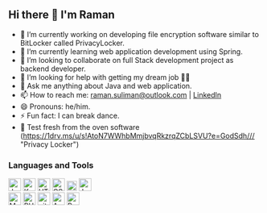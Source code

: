 ## Hi there 👋 I'm Raman


- 🔭 I’m currently working on developing file encryption software similar to BitLocker called PrivacyLocker.
- 🌱 I’m currently learning web application development using Spring.
- 👯 I’m looking to collaborate on full Stack development project as backend developer.
- 🤔 I’m looking for help with getting my dream job 👨‍💻
- 💬 Ask me anything about Java and web application.
- 📫 How to reach me: raman.suliman@outlook.com | [LinkedIn](https://github.com/RamanSuliman/// "Raman on LinkedIn")
- 😄 Pronouns: he/him.
- ⚡ Fun fact: I can break dance.
- 💎 Test fresh from the oven software (https://1drv.ms/u/s!AtoN7WWhbMmjbvqRkzrqZCbLSVU?e=GodSdh/// "Privacy Locker")

### Languages and Tools

<p>
      <img src="https://img.shields.io/badge/JavaScript-0C1116?logo=javascript&logoColor=F7DF1E" alt="JavaScript logo" title="JavaScript" height="25" />
      <img src="https://img.shields.io/badge/Kotlin-0C1116?logo=kotlin&logoColor=7F52FF" alt="Kotlin" title="Kotlin" height="25" />
      <img src="https://img.shields.io/badge/HTML5-0C1116?logo=html5&logoColor=E34F26" alt="HTML5 logo" title="HTML5" height="25" />
      <img src="https://img.shields.io/badge/CSS3-0C1116?logo=css3&logoColor=1572B6" alt="CSS3 logo" title="CSS3" height="25" />
      <img class="image" src="https://www.vectorlogo.zone/logos/java/java-icon.svg" height="20">
      <img src="https://img.shields.io/badge/Java-0C1116?logo=https://www.vectorlogo.zone/logos/java/java-icon.svg&logoColor=47A248" alt="Java logo" title="Java" height="25" />
      <br>
      <img src="https://img.shields.io/badge/MySQL-0C1116?logo=mysql&logoColor=00758F" alt="MySQL logo" title="MySQL" height="25" />
      <img src="https://img.shields.io/badge/PHP-0C1116?logo=PHP&logoColor=FFFFFF" alt="PHP logo" title="PHP" height="25" />
      <img src="https://img.shields.io/badge/git-0C1116?logo=git&logoColor=F05032" alt="git logo" title="git" height="25" />
      <img src="https://img.shields.io/badge/Android Studio-0C1116?logo=Android Studio&logoColor=F7DF1E" alt="Android Studio logo" title="Android Studio" height="25" />
      <img src="https://img.shields.io/badge/Bash-0C1116?logo=GNU Bash&logoColor=FFFFFF" alt="Bash logo" title="Bash" height="25" />
</p>
    








<!--
**RamanSuliman/RamanSuliman** is a ✨ _special_ ✨ repository because its `README.md` (this file) appears on your GitHub profile.

Adding a link with shortened name:
Link to [site name] (URL)

Here are some ideas to get you started:


-->
